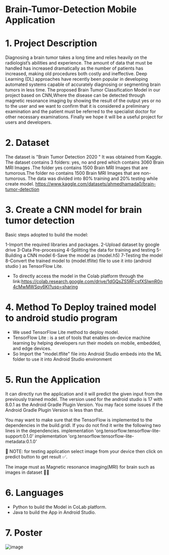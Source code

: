 # Brain-Tumor-Detection Mobile Application
# 1. Project Description
Diagnosing a brain tumor takes a long time and relies heavily on the radiologist’s abilities and experience. The amount of data that must be handled has increased dramatically as the number of patients has increased, making old procedures both costly and ineffective. Deep Learning (DL) approaches have recently been popular in developing automated systems capable of accurately diagnosing or segmenting brain tumors in less time. The proposed Brain Tumor Classification Model in our project based on CNN,Where the disease can be detected through magnetic resonance imaging by showing the result of the output yes or no to the user and we want to confirm that it is considered a preliminary examination and the patient must be referred to the specialist doctor for other necessary examinations. Finally we hope it will be a useful project for users and developers.
# 2. Dataset
The dataset is "Brain Tumor Detection 2020 " It was obtained from Kaggle. The dataset contains 3 folders: yes, no and pred which contains 3060 Brain MRI Images .The folder yes contains 1500 Brain MRI Images that are tumorous.The folder no contains 1500 Brain MRI Images that are non-tumorous. The data was divided into 80% training and 20% testing while create model. https://www.kaggle.com/datasets/ahmedhamada0/brain-tumor-detection
# 3. Create a CNN model for brain tumor detection
Basic steps adopted to build the model:

1-Import the required libraries and packages.
2-Upload dataset by google drive
3-Data Pre-processing
4-Splitting the data for training and testing
5-Building a CNN model
6-Save the model as (model.h5)
7-Testing the model
8-Convert the trained model to (model.tflite) file to use it into (android studio ) as TensorFlow Lite.
- To directly access the model in the Colab platform through the link:https://colab.research.google.com/drive/1dGQsZS5RFcsfXSlwnR0n4cMwMWSqy6KI?usp=sharing
# 4. Method To Deploy trained model to android studio program
- We used TensorFlow Lite method to deploy model.
- TensorFlow Lite : is a set of tools that enables on-device machine learning by helping developers run their models on mobile, embedded, and edge devices.
- So Import the "model.tflite" file into Android Studio embeds into the ML folder to use it into Android Studio environment 
# 5. Run the Application
It can directly run the application and it will predict the given input from the previously trained model. The version used for the android studio is 17 with 8.0.1 as the Android Gradle Plugin Version. You may face some issues if the Android Gradle Plugin Version is less than that.

You may want to make sure that the TensorFlow is implemented to the dependencies in the build.gridl. If you do not find it write the following two lines in the dependencies.
implementation 'org.tensorflow:tensorflow-lite-support:0.1.0'
implementation 'org.tensorflow:tensorflow-lite-metadata:0.1.0'

🔷 NOTE: for testing application select image from your device then click on predict button to get result ✅.

The image must as Magnetic resonance imaging(MRI) for brain such as images in dataset 🧠🩻

# 6. Languages
- Python to build the Model in CoLab platform.
- Java to build the App in Android Studio.

# 7. Poster
![image](https://github.com/ShadenFaisall/Brain-Tumor-Detection/assets/136765488/9ab2b69b-7bf9-441e-bda7-7260bd22ad66)

